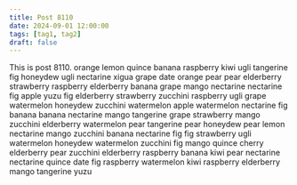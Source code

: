 ```yaml
---
title: Post 8110
date: 2024-09-01 12:00:00
tags: [tag1, tag2]
draft: false
---
```

This is post 8110.
orange
lemon
quince
banana
raspberry
kiwi
ugli
tangerine
fig
honeydew
ugli
nectarine
xigua
grape
date
orange
pear
pear
elderberry
strawberry
raspberry
elderberry
banana
grape
mango
nectarine
nectarine
fig
apple
yuzu
fig
elderberry
strawberry
zucchini
raspberry
ugli
grape
watermelon
honeydew
zucchini
watermelon
apple
watermelon
nectarine
fig
banana
banana
nectarine
mango
tangerine
grape
strawberry
mango
zucchini
elderberry
watermelon
pear
tangerine
pear
honeydew
pear
lemon
nectarine
mango
zucchini
banana
nectarine
fig
fig
strawberry
ugli
watermelon
honeydew
watermelon
zucchini
fig
mango
quince
cherry
elderberry
pear
zucchini
elderberry
raspberry
banana
kiwi
pear
nectarine
nectarine
quince
date
fig
raspberry
watermelon
kiwi
raspberry
elderberry
mango
tangerine
yuzu
